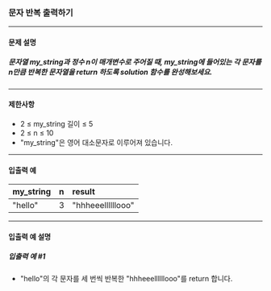 ### 문자 반복 출력하기

***

#### 문제 설명
##### 문자열 my_string과 정수 n이 매개변수로 주어질 때, my_string에 들어있는 각 문자를 n만큼 반복한 문자열을 return 하도록 solution 함수를 완성해보세요.

***

#### 제한사항
* 2 ≤ my_string 길이 ≤ 5
* 2 ≤ n ≤ 10
* "my_string"은 영어 대소문자로 이루어져 있습니다.

***

#### 입출력 예
my_string|	n	|result           |
|:--     |:--   |:--
"hello"  |	3	|"hhheeellllllooo"|

***

#### 입출력 예 설명
##### 입출력 예 #1
* "hello"의 각 문자를 세 번씩 반복한 "hhheeellllllooo"를 return 합니다.